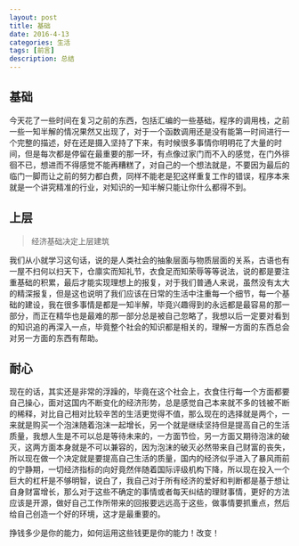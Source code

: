 ```yaml
---
layout: post
title: 基础
date: 2016-4-13
categories: 生活
tags: [前言]
description: 总结
---
```


## 基础

今天花了一些时间在复习之前的东西，包括汇编的一些基础，程序的调用栈，之前一些一知半解的情况果然又出现了，对于一个函数调用还是没有能第一时间进行一个完整的描述，好在还是摄入坚持了下来，有时候很多事情你明明花了大量的时间，但是每次都是停留在最重要的那一环，有点像过家门而不入的感觉，在门外徘徊不已，想进而不得感觉不能再糟糕了，对自己的一个想法就是，不要因为最后的临门一脚而让之前的努力都白费，同样不能老是犯这样重复工作的错误，程序本来就是一个讲究精准的行业，对知识的一知半解只能让你什么都得不到。

## 上层

> 经济基础决定上层建筑

我们从小就学习这句话，说的是人类社会的抽象层面与物质层面的关系，古语也有一屋不扫何以扫天下，仓廪实而知礼节，衣食足而知荣辱等等说法，说的都是要注重基础的积累，最后才能实现理想上的报复，对于我们普通人来说，虽然没有太大的精深报复，但是这也说明了我们应该在日常的生活中注重每一个细节，每一个基础的建设，我在很多事情是都是一知半解，毕竟兴趣得到的永远都是最容易的那一部分，而正在精华也是最难的那一部分总是被自己忽略了，我想以后一定要对看到的知识追的再深入一点，毕竟整个社会的知识都是相关的，理解一方面的东西总会对另一方面的东西有帮助。


## 耐心

现在的话，其实还是非常的浮躁的，毕竟在这个社会上，衣食住行每一个方面都要自己操心，面对这国内不断变化的经济形势，总是感觉自己本来就不多的钱被不断的稀释，对比自己相对比较辛苦的生活更觉得不值，那么现在的选择就是两个，一来就是购买一个泡沫随着泡沫一起增长，另一个就是继续坚持但是提高自己的生活质量，我想人生是不可以总是等待未来的，一方面节俭，另一方面又期待泡沫的破灭，这两方面本身就是不可以兼容的，因为泡沫的破灭必然带来自己财富的丧失，所以现在做一个决定就是要提高自己生活的质量，国内的经济似乎进入了暴风雨前的宁静期，一切经济指标的向好竟然伴随着国际评级机构下降，所以现在投入一个巨大的杠杆是不够明智，说白了，我自己对于所有经济的爱好和判断都是基于想让自身财富增长，那么对于这些不确定的事情或者每天纠结的理财事情，更好的方法应该是开源，做好自己工作所带来的回报要远远高于这些，做事情要抓重点，然后给自己创造一个好的环境，这才是最重要的。

挣钱多少是你的能力，如何运用这些钱更是你的能力！改变！